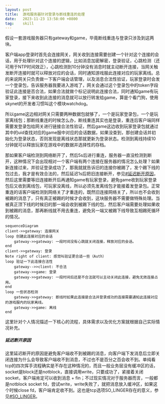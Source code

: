 ```yaml
---
layout: post
title:  游戏服务器针对登录与断线重连的处理
date:   2023-11-23 13:58:00 +0800
tag:    skill
---
```



假设一套游戏服务器只有gateway和game，毕竟断线重连与登录只涉及到这两块。

客户端app登录时首先会连接网关，网关收到连接需要创建一个针对这个连接的会话，用于处理针对这个连接的逻辑，比如消息加密解密，登录验证，心跳检测（还可用于NTP时间效正），心跳检测到10分钟没有消息时就主动断开连接，当网关触发断开连接时就可以释放对应的会话，同时通知游戏服此连接对应的玩家离线。总的来说网关只负责做一下客户端会话管理，以及消息合法性验证，玩家登录时会发一个登录包，告诉服务器我要进入游戏了，网关会通过这个登录包中的token字段验证此连接是否合法，如果合法就做个标记说明此连接合法，同时通知game有玩家登录，接下来收到此连接的消息就可以放行转发给game，算是个看门狗，使用skynet的开发者习惯叫这个模块watchdog。

所以game这边相对网关只需要两种数据包就够了，一个是玩家登录包，一个是玩家离线包；那断线重连的时候怎么办，断线重连其实也是登录，重连后客户端同样需要发登录包给网关进行链接合法性验证，然后game这边收到玩家登录包就通过其中的uid查找对应的game服中对应的会话数据，如果没查到，那创建会话并初始化为登录状态，否则发现是离线状态那就更新为登录状态。检测到离线持续10分钟就可以释放玩家在游戏中的数据并选择性的存档。

那如果客户端检测到网络断开了，然后5s后进行重连，服务器一直没检测到断开，这种情况下会出现相对一个客户端有两个连接在服务器的情况怎么处理？如果新连接过来，并验证登录成功了，那我就就告诉旧的连接你被踢了，发个踢下线的包过去，我才是有效合法的，然后延迟1s后把旧连接断开，参见[#延迟断开原因](#reason.delayed_disconnection)，然后这里需要等旧连接断开后再通知game有玩家登录，避免game收到玩家登录包后又收到离线包，可玩家没离线，所以必须先发离线包才能接着发登录包。正常重连的话客户端检测到网络关了才重连的，既然旧连接网络关了，所以也不会收到被踢的消息了，只有真正被踢的时候才会收到，这块服务器不需要做特殊处理。当被真正顶下线的时候旧的那一端会收到被踢下线的包，然后客户端需要处理如果收到被踢的消息，那再断线就不用去重连，避免另一端又被踢下线导致互相踢死循环的情况。

```mermaid
sequenceDiagram
client->>gateway: 连接网关
loop 创建此连接对应的会话
    gateway->>gateway: 一段时间没有心跳就关闭连接，释放对应的会话。
end
client->>gateway: 登录
Note right of client: 感觉叫验证更合适一些（Auth）
loop 验证一下此连接合法性
    gateway-->>client: 不合法
    gateway->>game: 登录
    gateway->>gateway: 一段时间后还是不合法就可以主动关闭此连接，避免无效连接占用。
end
loop 一些状态检测
    gateway->>gateway: 断线时如果此连接是合法并登录成功的连接需要通知此连接对应的游戏服内的玩家离线。
    gateway->>game: 离线
end
```

这里针对个人情况描述一下核心的流程，具体需求以及优化方案就根据自己实际情况补充。

<a id="reason.delayed_disconnection"></a>
##### 延迟断开原因

这里延迟断开的原因是避免客户端收不到被踢的消息，向客户端下发消息后立即关闭连接为什么会导致客户端收不到消息，不过也不是百分之百会收不到。单纯看tcp的四次挥手流程确实是不存在这种情况的，而且一般业务层没有缓冲区的话，socket是block还是notblock，直接调用write，只要成功了，紧接着关闭socket，客户端肯定可以收到消息 + fin；不过现实情况对于服务器而言，一般都是notblock socket fd，尝试write，write失败了，就把消息放入缓冲区，如果这个时候close fd，客户端肯定收不到。这也是tcp选项SO_LINGER存在的意义，参见[#SO_LINGER](https://breezetemple.github.io/2019/07/04/tcp-option-SO-LINGER/)。
